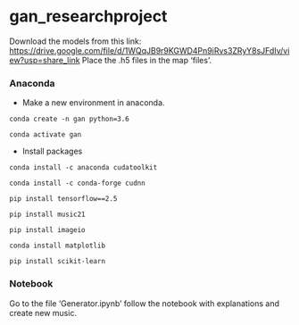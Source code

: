 # gan_researchproject

Download the models from this link: https://drive.google.com/file/d/1WQqJB9r9KGWD4Pn9iRvs3ZRyY8sJFdIv/view?usp=share_link 
Place the .h5 files in the map ‘files’.

### Anaconda

- Make a new environment in anaconda.

``` 
conda create -n gan python=3.6
```
```
conda activate gan 
```

- Install packages

``` 
conda install -c anaconda cudatoolkit
```
```
conda install -c conda-forge cudnn
```
```
pip install tensorflow==2.5
```
```
pip install music21
```
```
pip install imageio
```
```
conda install matplotlib
```
```
pip install scikit-learn 
```

### Notebook

Go to the file ‘Generator.ipynb’ follow the notebook with explanations and create new music.
